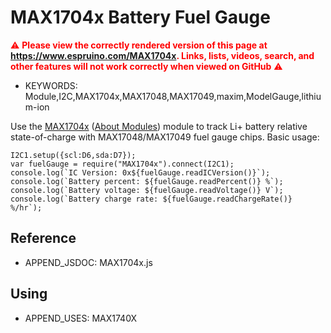 <!--- Copyright (c) 2022 Gerrit Niezen. See the file LICENSE for copying permission. -->
MAX1704x Battery Fuel Gauge
===========================

<span style="color:red">:warning: **Please view the correctly rendered version of this page at https://www.espruino.com/MAX1704x. Links, lists, videos, search, and other features will not work correctly when viewed on GitHub** :warning:</span>

* KEYWORDS: Module,I2C,MAX1704x,MAX17048,MAX17049,maxim,ModelGauge,lithium-ion

Use the [MAX1704x](/modules/MAX1704x.js) ([About Modules](/Modules)) module to track Li+ battery relative state-of-charge with MAX17048/MAX17049 fuel gauge chips.
Basic usage:

```
I2C1.setup({scl:D6,sda:D7});
var fuelGauge = require("MAX1704x").connect(I2C1);
console.log(`IC Version: 0x${fuelGauge.readICVersion()}`);
console.log(`Battery percent: ${fuelGauge.readPercent()} %`);
console.log(`Battery voltage: ${fuelGauge.readVoltage()} V`);
console.log(`Battery charge rate: ${fuelGauge.readChargeRate()} %/hr`);
```

Reference
--------------

* APPEND_JSDOC: MAX1704x.js


Using
-----

* APPEND_USES: MAX1740X
